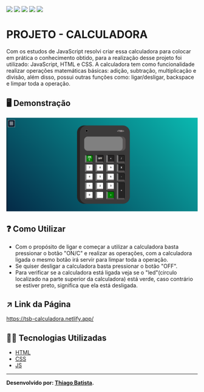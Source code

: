 ![](https://img.shields.io/badge/HTML5-black?style=for-the-badge&logo=html5&logoColor=red) ![](https://img.shields.io/badge/JavaScript-black?style=for-the-badge&logo=javascript&logoColor=yellow) ![](https://img.shields.io/badge/CSS3-black?style=for-the-badge&logo=css3&logoColor=blue) ![](https://img.shields.io/badge/Visual_Studio_Code-black?style=for-the-badge&logo=visual%20studio%20code&logoColor=blue) ![](https://img.shields.io/badge/Markdown-000000?style=for-the-badge&logo=markdown&logoColor=white)
# PROJETO - CALCULADORA 
Com os estudos de JavaScript resolvi criar essa calculadora para colocar em prática o conhecimento obtido, para a realização desse projeto foi utilizado: JavaScript, HTML e CSS. A calculadora tem como funcionalidade realizar operações matemáticas básicas: adição, subtração, multiplicação e divisão, além disso, possui outras funções como: ligar/desligar, backspace e limpar toda a operação. 

## 🖥️ Demonstração
![](/resultado/calculadora-tsb.png)

## ❓ Como Utilizar
- Com o propósito de ligar e começar a utilizar a calculadora basta pressionar o botão "ON/C" e realizar as operações, com a calculadora ligada o mesmo botão irá servir para limpar toda a operação.
- Se quiser desligar a calculadora basta pressionar o botão "OFF". 
- Para verificar se a calculadora está ligada veja se o "led"(circulo localizado na parte superior da calculadora) está verde, caso contrário se estiver preto, significa que ela está desligada.

## ↗️ Link da Página
https://tsb-calculadora.netlify.app/

## 👨‍💻 Tecnologias Utilizadas
* [HTML](https://developer.mozilla.org/pt-BR/docs/Web/HTML)
* [CSS](https://developer.mozilla.org/pt-BR/docs/Web/CSS)
* [JS](https://developer.mozilla.org/pt-BR/docs/Web/JavaScript)
***
**Desenvolvido por: [Thiago Batista](https://github.com/ThiagoSantosBatista/).**
